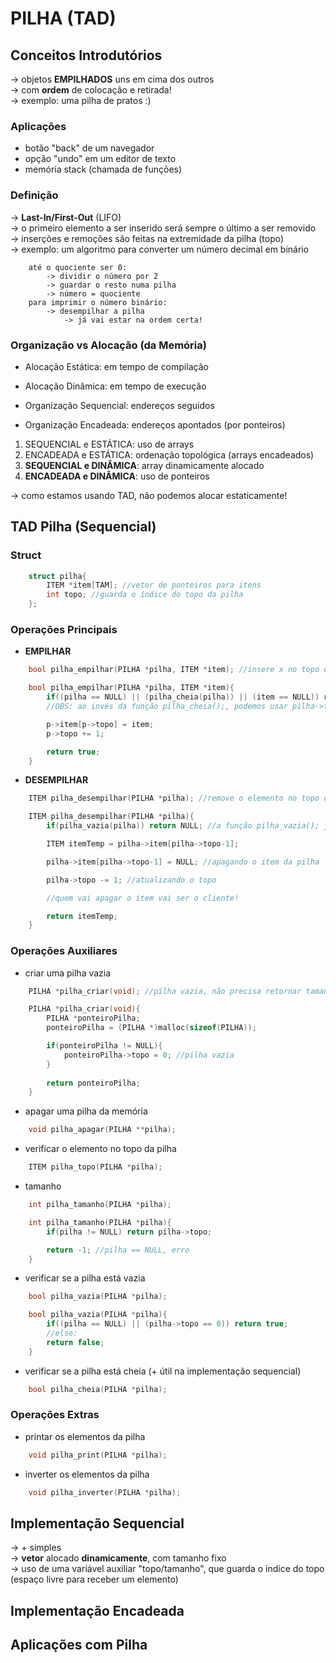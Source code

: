 # PILHA (TAD)
## Conceitos Introdutórios
-> objetos **EMPILHADOS** uns em cima dos outros <br />
-> com **ordem** de colocação e retirada! <br />
-> exemplo: uma pilha de pratos :) <br />

### Aplicações
- botão "back" de um navegador
- opção "undo" em um editor de texto
- memória stack (chamada de funções)

### Definição
-> **Last-In/First-Out** (LIFO) <br />
-> o primeiro elemento a ser inserido será sempre o último a ser removido <br />
-> inserções e remoções são feitas na extremidade da pilha (topo) <br />
-> exemplo: um algoritmo para converter um número decimal em binário <br />
```
    até o quociente ser 0:
        -> dividir o número por 2
        -> guardar o resto numa pilha
        -> número = quociente
    para imprimir o número binário:
        -> desempilhar a pilha
            -> já vai estar na ordem certa!
```

### Organização vs Alocação (da Memória)
- Alocação Estática: em tempo de compilação
- Alocação Dinâmica: em tempo de execução

- Organização Sequencial: endereços seguidos
- Organização Encadeada: endereços apontados (por ponteiros)

1. SEQUENCIAL e ESTÁTICA: uso de arrays
2. ENCADEADA e ESTÁTICA: ordenação topológica (arrays encadeados)
3. **SEQUENCIAL e DINÂMICA**: array dinamicamente alocado
4. **ENCADEADA e DINÂMICA**: uso de ponteiros <br />

-> como estamos usando TAD, não podemos alocar estaticamente!

## TAD Pilha (Sequencial)

### Struct
```c
    struct pilha{
        ITEM *item[TAM]; //vetor de ponteiros para itens
        int topo; //guarda o índice do topo da pilha
    };
```

### Operações Principais
- **EMPILHAR**
```c
    bool pilha_empilhar(PILHA *pilha, ITEM *item); //insere x no topo de P

    bool pilha_empilhar(PILHA *pilha, ITEM *item){
        if((pilha == NULL) || (pilha_cheia(pilha)) || (item == NULL)) return false;
        //OBS: ao invés da função pilha_cheia();, podemos usar pilha->topo == TAM

        p->item[p->topo] = item;
        p->topo += 1;

        return true;
    }
```

- **DESEMPILHAR**
```c
    ITEM pilha_desempilhar(PILHA *pilha); //remove o elemento no topo de P e o retorna

    ITEM pilha_desempilhar(PILHA *pilha){
        if(pilha_vazia(pilha)) return NULL; //a função pilha_vazia(); já checa se pilha não é NULL

        ITEM itemTemp = pilha->item[pilha->topo-1];

        pilha->item[pilha->topo-1] = NULL; //apagando o item da pilha

        pilha->topo -= 1; //atualizando o topo

        //quem vai apagar o item vai ser o cliente!

        return itemTemp;
    }
```

### Operações Auxiliares
- criar uma pilha vazia
```c
    PILHA *pilha_criar(void); //pilha vazia, não precisa retornar tamanho

    PILHA *pilha_criar(void){
        PILHA *ponteiroPilha;
        ponteiroPilha = (PILHA *)malloc(sizeof(PILHA));

        if(ponteiroPilha != NULL){
            ponteiroPilha->topo = 0; //pilha vazia
        }
        
        return ponteiroPilha;
    }
```

- apagar uma pilha da memória
```c
    void pilha_apagar(PILHA **pilha);
```

- verificar o elemento no topo da pilha
```c
    ITEM pilha_topo(PILHA *pilha);
```

- tamanho
```c
    int pilha_tamanho(PILHA *pilha);

    int pilha_tamanho(PILHA *pilha){
        if(pilha != NULL) return pilha->topo;

        return -1; //pilha == NULL, erro
    }
```

- verificar se a pilha está vazia
```c
    bool pilha_vazia(PILHA *pilha);

    bool pilha_vazia(PILHA *pilha){
        if((pilha == NULL) || (pilha->topo == 0)) return true;
        //else:
        return false;
    }
```

- verificar se a pilha está cheia (+ útil na implementação sequencial)
```c
    bool pilha_cheia(PILHA *pilha);
```

### Operações Extras
- printar os elementos da pilha
```c
    void pilha_print(PILHA *pilha);
```

- inverter os elementos da pilha
```c
    void pilha_inverter(PILHA *pilha);
```

## Implementação Sequencial
-> + simples <br />
-> **vetor** alocado **dinamicamente**, com tamanho fixo <br />
-> uso de uma variável auxiliar "topo/tamanho", que guarda o índice do topo (espaço livre para receber um elemento) <br />

## Implementação Encadeada

## Aplicações com Pilha